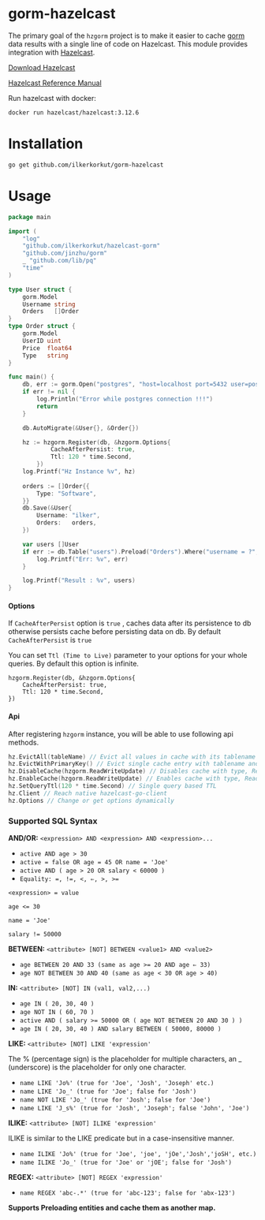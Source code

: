gorm-hazelcast
=====================

The primary goal of the `hzgorm` project is to make it easier to cache [gorm](https://github.com/jinzhu/gorm) data results with a single line of code on Hazelcast. This module provides integration with [Hazelcast](http://github.com/hazelcast/hazelcast).

[Download Hazelcast](https://hazelcast.org/download/)

[Hazelcast Reference Manual](https://docs.hazelcast.org/docs/latest/manual/html-single/index.html)

Run hazelcast with docker:
``` 
docker run hazelcast/hazelcast:3.12.6
```

# Installation

`go get github.com/ilkerkorkut/gorm-hazelcast`

# Usage

```go
package main

import (
	"log"
	"github.com/ilkerkorkut/hazelcast-gorm"
	"github.com/jinzhu/gorm"
	_ "github.com/lib/pq"
    "time"
)

type User struct {
	gorm.Model
	Username string
	Orders   []Order
}
type Order struct {
	gorm.Model
	UserID uint
	Price  float64
	Type   string
}

func main() {
    db, err := gorm.Open("postgres", "host=localhost port=5432 user=postgres dbname=postgres password=password search_path=schema_name sslmode=disable")
    if err != nil {
        log.Println("Error while postgres connection !!!")
        return
    }

    db.AutoMigrate(&User{}, &Order{})

    hz := hzgorm.Register(db, &hzgorm.Options{
    		CacheAfterPersist: true,
    		Ttl: 120 * time.Second,
    	})
    log.Printf("Hz Instance %v", hz)
    
    orders := []Order{{
		Type: "Software",
	}}
	db.Save(&User{
		Username: "ilker",
		Orders:   orders,
	})

    var users []User
    if err := db.Table("users").Preload("Orders").Where("username = ?", "ilker").Or("username = ?", "ilker").Find(&users).Error; err != nil {
        log.Printf("Err: %v", err)
    }

    log.Printf("Result : %v", users)
}
```

#### Options
If `CacheAfterPersist` option is `true` , caches data after its persistence to db otherwise persists cache before persisting data on db. By default `CacheAfterPersist` is `true`

You can set `Ttl (Time to Live)` parameter to your options for your whole queries. By default this option is infinite.

```
hzgorm.Register(db, &hzgorm.Options{
    CacheAfterPersist: true,
    Ttl: 120 * time.Second,
})
```

#### Api
After registering `hzgorm` instance, you will be able to use following api methods.

```go
hz.EvictAll(tableName) // Evict all values in cache with its tablename
hz.EvictWithPrimaryKey() // Evict single cache entry with tablename and primarykey
hz.DisableCache(hzgorm.ReadWriteUpdate) // Disables cache with type, ReadWriteUpdate, Read, Write ,Update
hz.EnableCache(hzgorm.ReadWriteUpdate) // Enables cache with type, ReadWriteUpdate, Read, Write ,Update
hz.SetQueryTtl(120 * time.Second) // Single query based TTL
hz.Client // Reach native hazelcast-go-client
hz.Options // Change or get options dynamically
```

### Supported SQL Syntax  
  
**AND/OR:** `<expression> AND <expression> AND <expression>...`
  
- `active AND age > 30  `
- `active = false OR age = 45 OR name = 'Joe'`
- `active AND ( age > 20 OR salary < 60000 )`
- `Equality: =, !=, <, ⇐, >, >=`
  
`<expression> = value`

`age <= 30`

`name = 'Joe'`

`salary != 50000`

**BETWEEN:** `<attribute> [NOT] BETWEEN <value1> AND <value2>`
  
- `age BETWEEN 20 AND 33 (same as age >= 20 AND age ⇐ 33)`
- `age NOT BETWEEN 30 AND 40 (same as age < 30 OR age > 40)`

**IN:** `<attribute> [NOT] IN (val1, val2,...)`
  
- `age IN ( 20, 30, 40 )`
- `age NOT IN ( 60, 70 )`
- `active AND ( salary >= 50000 OR ( age NOT BETWEEN 20 AND 30 ) )`
- `age IN ( 20, 30, 40 ) AND salary BETWEEN ( 50000, 80000 )`

**LIKE:** `<attribute> [NOT] LIKE 'expression'`
  
The % (percentage sign) is the placeholder for multiple characters, an _ (underscore) is the placeholder for only one character.  
  
- `name LIKE 'Jo%' (true for 'Joe', 'Josh', 'Joseph' etc.)`
- `name LIKE 'Jo_' (true for 'Joe'; false for 'Josh')`
- `name NOT LIKE 'Jo_' (true for 'Josh'; false for 'Joe')`
- `name LIKE 'J_s%' (true for 'Josh', 'Joseph'; false 'John', 'Joe')`

**ILIKE:** `<attribute> [NOT] ILIKE 'expression'`
  
ILIKE is similar to the LIKE predicate but in a case-insensitive manner.  
  
- `name ILIKE 'Jo%' (true for 'Joe', 'joe', 'jOe','Josh','joSH', etc.)`
- `name ILIKE 'Jo_' (true for 'Joe' or 'jOE'; false for 'Josh')`

**REGEX:** `<attribute> [NOT] REGEX 'expression'`

- `name REGEX 'abc-.*' (true for 'abc-123'; false for 'abx-123')`


**Supports Preloading entities and cache them as another map.** 
